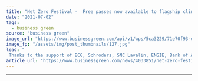 ```yaml
---
title: "Net Zero Festival -  Free passes now available to flagship climate event"
date: "2021-07-02"
tags: 
  - business green
source: "business green"
image_url: "https://www.businessgreen.com/api/v1/wps/5ca3229/71e70f93-db66-469a-aab2-8e76b503830a/5/BGNZF20-Logo-185x114.jpg"
image_fp: "/assets/img/post_thumbnails/127.jpg"
lead: "
 Thanks to the support of BCG, Schroders, SNC Lavalin, ENGIE, Bank of America, Drax, Derwent London, and Energy Saving Trust a limited number of free passes to attend the three day Net Zero Festival virtual summit are now available ..."
article_url: "https://www.businessgreen.com/news/4033851/net-zero-festival-limited-free-passes-flagship-climate-event"
---
```


---

